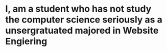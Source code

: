 # I, am a student who has not study the computer science seriously as a unsergratuated majored in Website Engiering
